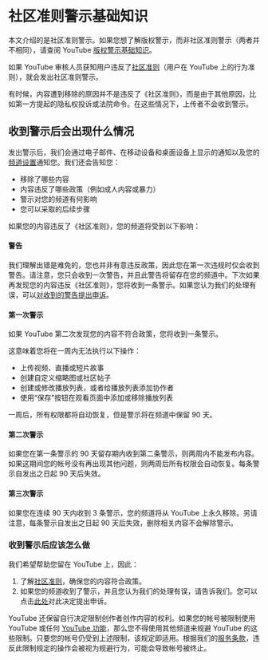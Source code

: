 # 社区准则警示基础知识

本文介绍的是社区准则警示。如果您想了解版权警示，而非社区准则警示（两者并不相同），请查阅 YouTube [版权警示基础知识](https://support.google.com/youtube/answer/2814000)。

如果 YouTube 审核人员获知用户违反了[社区准则](https://www.youtube.com/yt/about/policies/#community-guidelines)（用户在 YouTube 上的行为准则），就会发出社区准则警示。

有时候，内容遭到移除的原因并不是违反了《社区准则》，而是由于其他原因，比如第一方提起的隐私权投诉或法院命令。在这些情况下，上传者不会收到警示。

## 收到警示后会出现什么情况

发出警示后，我们会通过电子邮件、在移动设备和桌面设备上显示的通知以及您的[频道设置](https://www.youtube.com/features?sts=1)通知您。我们还会告知您：

* 移除了哪些内容
* 内容违反了哪些政策（例如成人内容或暴力）
* 警示对您的频道有何影响
* 您可以采取的后续步骤

如果您的内容违反了《社区准则》，您的频道将受到以下影响：

#### 警告

我们理解出错是难免的，您也并非有意违反政策，因此您在第一次违规时仅会收到警告。请注意，您只会收到一次警告，并且此警告将留存在您的频道中。下次如果再发现您的内容违反《社区准则》，您将收到一条警示。如果您认为我们的处理有误，可以[对收到的警告提出申诉](https://support.google.com/youtube/answer/185111)。

#### 第一次警示

如果 YouTube 第二次发现您的内容不符合政策，您将收到一条警示。

这意味着您将在一周内无法执行以下操作：

* 上传视频、直播或短片故事
* 创建自定义缩略图或社区帖子
* 创建或修改播放列表，或者给播放列表添加协作者
* 使用“保存”按钮在观看页面中添加或移除播放列表

一周后，所有权限都将自动恢复，但是警示将在频道中保留 90 天。

#### 第二次警示

如果您在第一条警示的 90 天留存期内收到第二条警示，则两周内不能发布内容。如果这期间您的帐号没有再出现其他问题，则两周后所有权限会自动恢复。每条警示自发出之日起 90 天后失效。

#### 第三次警示

如果您在连续 90 天内收到 3 条警示，您的频道将从 YouTube 上永久移除。另请注意，每条警示自发出之日起 90 天后失效，删除相关内容不会解除警示。

### 收到警示后应该怎么做

我们希望帮助您留在 YouTube 上，因此：

1. 了解[社区准则](https://www.youtube.com/yt/about/policies/#community-guidelines)，确保您的内容符合政策。
2. 如果您的频道收到了警示，并且您认为我们的处理有误，请告诉我们。您可以点击[此处](https://www.youtube.com/features?sts=1)对此决定提出申诉。

YouTube 还保留自行决定限制创作者创作内容的权利。如果您的帐号被限制使用 YouTube 或任何 [YouTube 功能](https://support.google.com/youtube/answer/2853834?hl=en)，那么您不得使用其他频道来规避 YouTube 的这些限制。只要您的帐号仍受到上述限制，该规定即适用。根据我们的[服务条款](https://www.youtube.com/static?template=terms)，违反此限制规定的操作会被视为规避行为，可能会导致帐号被终止。